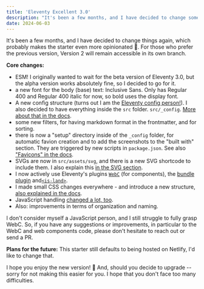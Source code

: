 ```yaml
---
title: 'Eleventy Excellent 3.0'
description: "It's been a few months, and I have decided to change some things again, which probably makes the starter even more opinionated. 🤷 Eleventy Excellent 3.0 changed to ESM, has a new config structure and uses web components."
date: 2024-06-03
---
```


It's been a few months, and I have decided to change things again, which probably makes the starter even more opinionated 🤷. For those who prefer the previous version, Version 2 will remain accessible in its own branch.

**Core changes:**

- ESM! I originally wanted to wait for the beta version of Eleventy 3.0, but the alpha version works absolutely fine, so I decided to go for it.
- a new font for the body (base) text: Inclusive Sans. Only has Regular 400 and Regular 400 italic for now, so bold uses the display font.
- A new config structure (turns out I am the [Eleventy config person!](https://front-end.social/@lene/112530901535448479)). I also decided to have everything inside the `src` folder. `src/_config`. [More about that in the docs](/get-started/#config).
- some new filters, for having markdown format in the frontmatter, and for sorting.
- there is now a "setup" directory inside of the `_config` folder, for automatic favion creation and to add the screenshots to the "built with" section. They are triggered by new scripts in `package.json`. See also ["Favicons" in the docs](/get-started/#favicons).
- SVGs are now in `src/assets/svg`, and there is a new SVG shortcode to include them. I also explain this [in the SVG section](/get-started/#svg).
- I now actively use Eleventy's plugins [`WebC`](https://www.11ty.dev/docs/languages/webc/) (for components), the [bundle plugin](https://github.com/11ty/eleventy-plugin-bundle) and[`<is-land>`](https://github.com/11ty/is-land).
- I made small CSS changes everywhere - and introduce a new structure, [also explained in the docs](/get-started/#css).
- JavaScript handling [changed a lot, too](/get-started/#javascript).
- Also: improvements in terms of organization and naming.

I don't consider myself a JavaScript person, and I still struggle to fully grasp WebC. So, if you have any suggestions or improvements, in particular to the WebC and web components code, please don't hesitate to reach out or send a PR.

**Plans for the future:**
This starter still defaults to being hosted on Netlify, I'd like to change that.

I hope you enjoy the new version! 🌟
And, should you decide to upgrade -- sorry for not making this easier for you. I hope that you don't face too many difficulties.